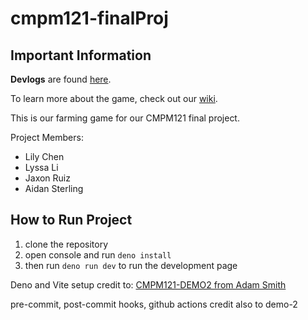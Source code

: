 # cmpm121-finalProj

## Important Information
**Devlogs** are found [here](https://github.com/maozblan/cmpm121-finalProj/wiki/Devopment-Logs).

To learn more about the game, check out our [wiki](https://github.com/maozblan/cmpm121-finalProj/wiki).

This is our farming game for our CMPM121 final project.

Project Members:
- Lily Chen
- Lyssa Li
- Jaxon Ruiz
- Aidan Sterling

## How to Run Project

1. clone the repository
2. open console and run `deno install`
3. then run `deno run dev` to run the development page

Deno and Vite setup credit to: [CMPM121-DEMO2 from Adam Smith](https://github.com/rndmcnlly/cmpm-121-demo-2/)

pre-commit, post-commit hooks, github actions credit also to demo-2
